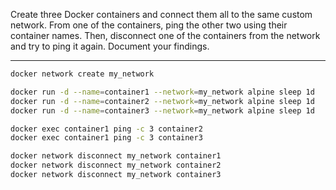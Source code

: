 Create three Docker containers and connect them all to the same custom network. From one of the containers, ping the other two using their container names. Then, disconnect one of the containers from the network and try to ping it again. Document your findings.

---

```bash
docker network create my_network

docker run -d --name=container1 --network=my_network alpine sleep 1d
docker run -d --name=container2 --network=my_network alpine sleep 1d
docker run -d --name=container3 --network=my_network alpine sleep 1d

docker exec container1 ping -c 3 container2
docker exec container1 ping -c 3 container3

docker network disconnect my_network container1 
docker network disconnect my_network container2
docker network disconnect my_network container3
```